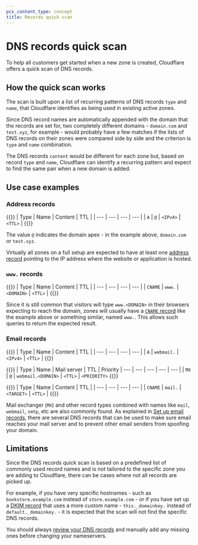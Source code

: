 ```yaml
---
pcx_content_type: concept
title: Records quick scan
---
```


# DNS records quick scan

To help all customers get started when a new zone is created, Cloudflare offers a quick scan of DNS records.

## How the quick scan works

The scan is built upon a list of recurring patterns of DNS records `type` and `name`, that Cloudflare identifies as being used in existing active zones.

Since DNS record names are automatically appended with the domain that the records are set for, two completely different domains - `domain.com` and `test.xyz`, for example - would probably have a few matches if the lists of DNS records on their zones were compared side by side and the criterion is `type` and `name` combination.

The DNS records `content` would be different for each zone but, based on record `type` and `name`, Cloudflare can identify a recurring pattern and expect to find the same pair when a new domain is added.

## Use case examples

### Address records

{{<example>}}
| Type | Name | Content | TTL |
| --- | --- | --- | --- |
| `A` | `@` | `<IPv4>` | `<TTL>` |
{{</example>}}

The value `@` indicates the domain apex - in the example above, `domain.com` or `test.xyz`.

Virtually all zones on a full setup are expected to have at least one [address record](https://www.cloudflare.com/learning/dns/dns-records/dns-a-record/) pointing to the IP address where the website or application is hosted.

### `www.` records

{{<example>}}
| Type | Name | Content | TTL |
| --- | --- | --- | --- |
| `CNAME` | `www.` | `<DOMAIN>` | `<TTL>` |
{{</example>}}

Since it is still common that visitors will type `www.<DOMAIN>` in their browsers expecting to reach the domain, zones will usually have a  [`CNAME` record](/dns/manage-dns-records/reference/dns-record-types/#cname) like the example above or something similar, named `www.`. This allows such queries to return the expected result.

### Email records

{{<example>}}
| Type | Name | Content | TTL |
| --- | --- | --- | --- |
| `A` | `webmail.` | `<IPv4>` | `<TTL>` |
{{</example>}}

{{<example>}}
| Type | Name | Mail server | TTL | Priority
| --- | --- | --- | --- | --- |
| `MX` | `@` | `webmail.<DOMAIN>` | `<TTL>` | `<PRIORITY>`
{{</example>}}

{{<example>}}
| Type | Name | Content | TTL |
| --- | --- | --- | --- |
| `CNAME` | `mail.` | `<TARGET>` | `<TTL>` |
{{</example>}}

Mail exchanger (`MX`) and other record types combined with names like `mail`, `webmail`, `smtp`, etc are also commonly found. As explained in [Set up email records](/dns/manage-dns-records/how-to/email-records/), there are several DNS records that can be used to make sure email reaches your mail server and to prevent other email senders from spoofing your domain.

## Limitations

Since the DNS records quick scan is based on a predefined list of commonly used record names and is not tailored to the specific zone you are adding to Cloudflare, there can be cases where not all records are picked up.

For example, if you have very specific hostnames - such as `bookstore.example.com` instead of `store.example.com` - or if you have set up a [DKIM record](https://www.cloudflare.com/learning/dns/dns-records/dns-dkim-record/) that uses a more custom name - `this._domainkey.` instead of `default._domainkey.` - it is expected that the scan will not find the specific DNS records.

You should always [review your DNS records](/dns/zone-setups/full-setup/setup/#review-dns-records) and manually add any missing ones before changing your nameservers.